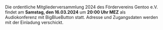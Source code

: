 <!--
.. title: Mitgliederversammlung 2024-03-16
.. slug: mitgliederversammlung-2024-03-16
.. date: 2024-01-03 11:10:00 UTC+01:00
.. tags: 
.. category: 
.. link: 
.. description: 
.. type: text
-->

Die ordentliche Mitgliederversammlung 2024
des Fördervereins Gentoo e.V. findet
am **Samstag, den 16.03.2024**
um **20:00 Uhr MEZ**
als Audiokonferenz mit BigBlueButton statt.
Adresse und Zugangsdaten werden mit der Einladung verschickt.

